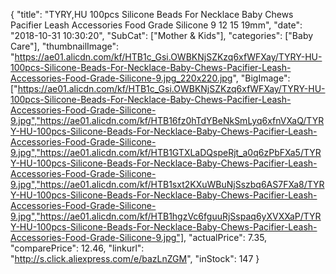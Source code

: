 {
	"title": "TYRY,HU 100pcs Silicone Beads For Necklace Baby Chews Pacifier Leash Accessories Food Grade Silicone 9 12 15 19mm",
	"date": "2018-10-31 10:30:20",
	"SubCat": ["Mother & Kids"],
	"categories": ["Baby Care"],
	"thumbnailImage": "https://ae01.alicdn.com/kf/HTB1c_Gsi.OWBKNjSZKzq6xfWFXay/TYRY-HU-100pcs-Silicone-Beads-For-Necklace-Baby-Chews-Pacifier-Leash-Accessories-Food-Grade-Silicone-9.jpg_220x220.jpg",
	"BigImage": ["https://ae01.alicdn.com/kf/HTB1c_Gsi.OWBKNjSZKzq6xfWFXay/TYRY-HU-100pcs-Silicone-Beads-For-Necklace-Baby-Chews-Pacifier-Leash-Accessories-Food-Grade-Silicone-9.jpg","https://ae01.alicdn.com/kf/HTB16fz0hTdYBeNkSmLyq6xfnVXaQ/TYRY-HU-100pcs-Silicone-Beads-For-Necklace-Baby-Chews-Pacifier-Leash-Accessories-Food-Grade-Silicone-9.jpg","https://ae01.alicdn.com/kf/HTB1GTXLaDQspeRjt_a0q6zPbFXa5/TYRY-HU-100pcs-Silicone-Beads-For-Necklace-Baby-Chews-Pacifier-Leash-Accessories-Food-Grade-Silicone-9.jpg","https://ae01.alicdn.com/kf/HTB1sxt2KXuWBuNjSszbq6AS7FXa8/TYRY-HU-100pcs-Silicone-Beads-For-Necklace-Baby-Chews-Pacifier-Leash-Accessories-Food-Grade-Silicone-9.jpg","https://ae01.alicdn.com/kf/HTB1hgzVc6fguuRjSspaq6yXVXXaP/TYRY-HU-100pcs-Silicone-Beads-For-Necklace-Baby-Chews-Pacifier-Leash-Accessories-Food-Grade-Silicone-9.jpg"],
	"actualPrice": 7.35,
	"comparePrice": 12.46,
	"linkurl": "http://s.click.aliexpress.com/e/bazLnZGM",
	"inStock": 147
}
